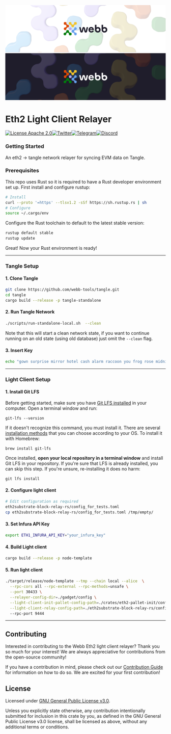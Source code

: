 <div align="center">
<a href="https://www.webb.tools/">
    
![Webb Logo](./assets/webb_banner_light.png#gh-light-mode-only)
![Webb Logo](./assets/webb_banner_dark.png#gh-dark-mode-only)
  </a>
  </div>
<h1 align="left"> Eth2 Light Client Relayer </h1>

<div align="left" >

[![License Apache 2.0](https://img.shields.io/badge/License-Apache%202.0-blue.svg?style=flat-square)](https://opensource.org/licenses/Apache-2.0)[![Twitter](https://img.shields.io/twitter/follow/webbprotocol.svg?style=flat-square&label=Twitter&color=1DA1F2)](https://twitter.com/webbprotocol)[![Telegram](https://img.shields.io/badge/Telegram-gray?logo=telegram)](https://t.me/webbprotocol)[![Discord](https://img.shields.io/discord/833784453251596298.svg?style=flat-square&label=Discord&logo=discord)](https://discord.gg/cv8EfJu3Tn)

</div>


### Getting Started
An eth2 -> tangle network relayer for syncing EVM data on Tangle.

### Prerequisites

This repo uses Rust so it is required to have a Rust developer environment set up. First install and configure rustup:

```bash
# Install
curl --proto '=https' --tlsv1.2 -sSf https://sh.rustup.rs | sh
# Configure
source ~/.cargo/env
```

Configure the Rust toolchain to default to the latest stable version:

```bash
rustup default stable
rustup update
```

Great! Now your Rust environment is ready!

---


### Tangle Setup 
#### 1. Clone Tangle 
```bash
git clone https://github.com/webb-tools/tangle.git
cd tangle
cargo build --release -p tangle-standalone
```
#### 2. Run Tangle Network
```bash
./scripts/run-standalone-local.sh  --clean
```
Note that this will start a clean network state, if you want to continue running on an old state (using old database)
just omit the `--clean` flag.

#### 3. Insert Key
```bash
echo "gown surprise mirror hotel cash alarm raccoon you frog rose midnight enter//webb//0" &> /tmp/empty/secret_key
```
---

### Light Client Setup

#### 1. Install Git LFS

Before getting started, make sure you have [Git LFS installed](../../topics/git/lfs/index.md) in your computer. Open a terminal window and run:

```shell
git-lfs --version
```

If it doesn't recognize this command, you must install it. There are
several [installation methods](https://git-lfs.com/) that you can
choose according to your OS. To install it with Homebrew:

```shell
brew install git-lfs
```

Once installed, **open your local repository in a terminal window** and
install Git LFS in your repository. If you're sure that LFS is already installed,
you can skip this step. If you're unsure, re-installing it does no harm:

```shell
git lfs install
```

#### 2. Configure light client
```bash
# Edit configuration as required
eth2substrate-block-relay-rs/config_for_tests.toml
cp eth2substrate-block-relay-rs/config_for_tests.toml /tmp/empty/
```
#### 3. Set Infura API Key
```bash
export ETH1_INFURA_API_KEY="your_infura_key"
``` 

#### 4. Build Light client
```bash
cargo build --release -p node-template
```

#### 5. Run light client
```bash
./target/release/node-template --tmp --chain local --alice  \
  --rpc-cors all --rpc-external --rpc-methods=unsafe \
  --port 30433 \
  --relayer-config-dir=./gadget/config \
  --light-client-init-pallet-config-path=./crates/eth2-pallet-init/config.toml \
  --light-client-relay-config-path=./eth2substrate-block-relay-rs/config.toml
  --rpc-port 9444
```

---

## Contributing

Interested in contributing to the Webb Eth2 light client relayer? Thank you so much for your interest! We are always appreciative for contributions from the open-source community!

If you have a contribution in mind, please check out our [Contribution Guide](./.github/CONTRIBUTING.md) for information on how to do so. We are excited for your first contribution!

## License

Licensed under <a href="LICENSE">GNU General Public License v3.0</a>.

Unless you explicitly state otherwise, any contribution intentionally submitted for inclusion in this crate by you, as defined in the GNU General Public License v3.0 license, shall be licensed as above, without any additional terms or conditions.
